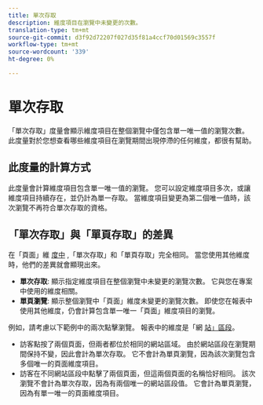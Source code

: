 ```yaml
---
title: 單次存取
description: 維度項目在瀏覽中未變更的次數。
translation-type: tm+mt
source-git-commit: d3f92d72207f027d35f81a4ccf70d01569c3557f
workflow-type: tm+mt
source-wordcount: '339'
ht-degree: 0%

---
```



# 單次存取

「單次存取」度量會顯示維度項目在整個瀏覽中僅包含單一唯一值的瀏覽次數。 此度量對於您想查看哪些維度項目在瀏覽期間出現停滯的任何維度，都很有幫助。

## 此度量的計算方式

此度量會計算維度項目包含單一唯一值的瀏覽。 您可以設定維度項目多次，或讓維度項目持續存在，並仍計為單一存取。 當維度項目變更為第二個唯一值時，該次瀏覽不再符合單次存取的資格。

## 「單次存取」與「單頁存取」的差異

在「頁面」維 [度中](../dimensions/page.md) ,「單次存取」和「單頁存取」完全相同。 當您使用其他維度時，他們的差異就會顯現出來。

* **單次存取**: 顯示指定維度項目在整個瀏覽中未變更的瀏覽次數。 它與您在專案中使用的維度相關。
* **單頁瀏覽**: 顯示整個瀏覽中「頁面」維度未變更的瀏覽次數。 即使您在報表中使用其他維度，仍會計算包含單一唯一「頁面」維度項目的瀏覽。

例如，請考慮以下範例中的兩次點擊瀏覽。 報表中的維度是「網 [站」區段](../dimensions/site-section.md)。

* 訪客點按了兩個頁面，但兩者都位於相同的網站區域。 由於網站區段在瀏覽期間保持不變，因此會計為單次存取。 它不會計為單頁瀏覽，因為該次瀏覽包含多個唯一的頁面維度項目。
* 訪客在不同網站區段中點擊了兩個頁面，但這兩個頁面的名稱恰好相同。 該次瀏覽不會計為單次存取，因為有兩個唯一的網站區段值。 它會計為單頁瀏覽，因為有單一唯一的頁面維度項目。
